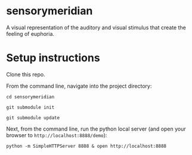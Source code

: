# sensorymeridian
A visual representation of the auditory and visual stimulus that create the feeling of euphoria. 


# Setup instructions
Clone this repo.

From the command line, navigate into the project directory:

`cd sensorymeridian`

`git submodule init`

`git submodule update`

Next, from the command line, run the python local server (and open your browser to `http://localhost:8888/demo`):

`python -m SimpleHTTPServer 8888 & open http://localhost:8888`
